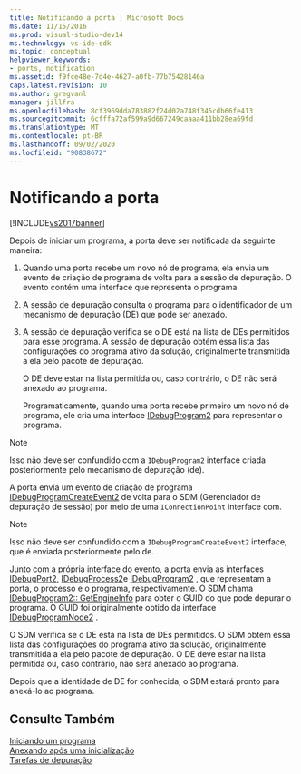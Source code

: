 ```yaml
---
title: Notificando a porta | Microsoft Docs
ms.date: 11/15/2016
ms.prod: visual-studio-dev14
ms.technology: vs-ide-sdk
ms.topic: conceptual
helpviewer_keywords:
- ports, notification
ms.assetid: f9fce48e-7d4e-4627-a0fb-77b75428146a
caps.latest.revision: 10
ms.author: gregvanl
manager: jillfra
ms.openlocfilehash: 8cf3969dda783882f24d02a748f345cdb66fe413
ms.sourcegitcommit: 6cfffa72af599a9d667249caaaa411bb28ea69fd
ms.translationtype: MT
ms.contentlocale: pt-BR
ms.lasthandoff: 09/02/2020
ms.locfileid: "90838672"
---
```

# <a name="notifying-the-port"></a>Notificando a porta
[!INCLUDE[vs2017banner](../../includes/vs2017banner.md)]

Depois de iniciar um programa, a porta deve ser notificada da seguinte maneira:  
  
1. Quando uma porta recebe um novo nó de programa, ela envia um evento de criação de programa de volta para a sessão de depuração. O evento contém uma interface que representa o programa.  
  
2. A sessão de depuração consulta o programa para o identificador de um mecanismo de depuração (DE) que pode ser anexado.  
  
3. A sessão de depuração verifica se o DE está na lista de DEs permitidos para esse programa. A sessão de depuração obtém essa lista das configurações do programa ativo da solução, originalmente transmitida a ela pelo pacote de depuração.  
  
    O DE deve estar na lista permitida ou, caso contrário, o DE não será anexado ao programa.  
  
   Programaticamente, quando uma porta recebe primeiro um novo nó de programa, ele cria uma interface [IDebugProgram2](../../extensibility/debugger/reference/idebugprogram2.md) para representar o programa.  
  
> [!NOTE]
> Isso não deve ser confundido com a `IDebugProgram2` interface criada posteriormente pelo mecanismo de depuração (de).  
  
 A porta envia um evento de criação de programa [IDebugProgramCreateEvent2](../../extensibility/debugger/reference/idebugprogramcreateevent2.md) de volta para o SDM (Gerenciador de depuração de sessão) por meio de uma `IConnectionPoint` interface com.  
  
> [!NOTE]
> Isso não deve ser confundido com a `IDebugProgramCreateEvent2` interface, que é enviada posteriormente pelo de.  
  
 Junto com a própria interface do evento, a porta envia as interfaces [IDebugPort2](../../extensibility/debugger/reference/idebugport2.md), [IDebugProcess2](../../extensibility/debugger/reference/idebugprocess2.md)e [IDebugProgram2](../../extensibility/debugger/reference/idebugprogram2.md) , que representam a porta, o processo e o programa, respectivamente. O SDM chama [IDebugProgram2:: GetEngineInfo](../../extensibility/debugger/reference/idebugprogram2-getengineinfo.md) para obter o GUID do que pode depurar o programa. O GUID foi originalmente obtido da interface [IDebugProgramNode2](../../extensibility/debugger/reference/idebugprogramnode2.md) .  
  
 O SDM verifica se o DE está na lista de DEs permitidos. O SDM obtém essa lista das configurações do programa ativo da solução, originalmente transmitida a ela pelo pacote de depuração. O DE deve estar na lista permitida ou, caso contrário, não será anexado ao programa.  
  
 Depois que a identidade de DE for conhecida, o SDM estará pronto para anexá-lo ao programa.  
  
## <a name="see-also"></a>Consulte Também  
 [Iniciando um programa](../../extensibility/debugger/launching-a-program.md)   
 [Anexando após uma inicialização](../../extensibility/debugger/attaching-after-a-launch.md)   
 [Tarefas de depuração](../../extensibility/debugger/debugging-tasks.md)
